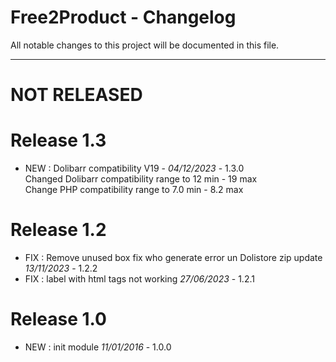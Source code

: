 # Free2Product - Changelog
All notable changes to this project will be documented in this file.
___

# NOT RELEASED



# Release 1.3

- NEW : Dolibarr compatibility V19 - *04/12/2023* - 1.3.0  
  Changed Dolibarr compatibility range to 12 min - 19 max  
  Change PHP compatibility range to 7.0 min - 8.2 max

# Release 1.2

- FIX : Remove unused box fix who generate error un Dolistore zip update *13/11/2023* - 1.2.2
- FIX : label with html tags not working *27/06/2023* - 1.2.1

# Release 1.0

- NEW : init module *11/01/2016* - 1.0.0
